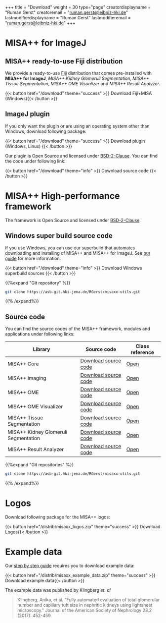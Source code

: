 +++
title = "Download"
weight = 30
type="page"
creatordisplayname = "Ruman Gerst"
creatoremail = "ruman.gerst@leibniz-hki.de"
lastmodifierdisplayname = "Ruman Gerst"
lastmodifieremail = "ruman.gerst@leibniz-hki.de"
+++

# MISA++ for ImageJ

## MISA++ ready-to-use Fiji distribution

We provide a ready-to-use [Fiji](https://fiji.sc/) distribution that comes pre-installed with
**MISA++ for ImageJ**, *MISA++ Kidney Glomeruli Segmentation*,
*MISA++ Tissue Segmentation*, *MISA++ OME Visualizer* and *MISA++ Result Analyzer*.

{{< button href="/download" theme="success" >}} Download Fiji+MISA (Windows){{< /button >}}

## ImageJ plugin

If you only want the plugin or are using an operating system other than Windows,
download following package:

{{< button href="/download" theme="success" >}} Download plugin (Windows, Linux) {{< /button >}}

Our plugin is Open Source and licensed under [BSD-2-Clause](https://opensource.org/licenses/BSD-2-Clause).
You can find the code under following link:

{{< button href="/download" theme="info" >}} Download source code {{< /button >}}

# MISA++ High-performance framework

The framework is Open Source and licensed under [BSD-2-Clause](https://opensource.org/licenses/BSD-2-Clause).

## Windows super build source code

If you use Windows, you can use our superbuild that automates downloading and installing of MISA++ and
MISA++ for ImageJ. See [our guide](/cpp-framework/building/windows-msys2) for more information.

{{< button href="/download" theme="info" >}} Download Windows superbuild sources {{< /button >}}

{{%expand "Git repository" %}}
```bash
git clone https://asb-git.hki-jena.de/RGerst/misaxx-utils.git
```
{{% /expand%}}

## Source code

You can find the source codes of the MISA++ framework, modules and applications
under following links:

| Library                              | Source code                                                                        | Class reference                                                    |
| ------------------------------------ | ---------------------------------------------------------------------------------- | ------------------------------------------------------------------ |
| MISA++ Core                          | <a href="/docs/misaxx-core" target="_blank"> Download source code </a>             | <a href="/docs/misaxx-core" target="_blank"> Open </a>             |
| MISA++ Imaging                       | <a href="/docs/misaxx-imaging" target="_blank"> Download source code </a>          | <a href="/docs/misaxx-imaging" target="_blank"> Open </a>          |
| MISA++ OME                           | <a href="/docs/misaxx-ome" target="_blank"> Download source code </a>              | <a href="/docs/misaxx-ome" target="_blank"> Open </a>              |
| MISA++ OME Visualizer                | <a href="/docs/misaxx-ome-visualizer" target="_blank"> Download source code </a>   | <a href="/docs/misaxx-ome-visualizer" target="_blank"> Open </a>   |
| MISA++ Tissue Segmentation           | <a href="/docs/misaxx-tissue" target="_blank"> Download source code </a>           | <a href="/docs/misaxx-tissue" target="_blank"> Open </a>           |
| MISA++ Kidney Glomeruli Segmentation | <a href="/docs/misaxx-kidney-glomeruli" target="_blank"> Download source code </a> | <a href="/docs/misaxx-kidney-glomeruli" target="_blank"> Open </a> |
| MISA++ Result Analyzer               | <a href="/docs/misaxx-analyzer" target="_blank"> Download source code </a>         | <a href="/docs/misaxx-analyzer" target="_blank"> Open </a>         |


{{%expand "Git repositories" %}}
```bash
git clone https://asb-git.hki-jena.de/RGerst/misaxx-utils.git
```
{{% /expand%}}

# Logos

Download following package for the MISA++ logos:

{{< button href="/distrib/misaxx_logos.zip" theme="success" >}} Download Logos{{< /button >}}

# Example data

Our [step by step guide](/imagej/step-by-step) requires you to download example data:

{{< button href="/distrib/misaxx_example_data.zip" theme="success" >}} Download example data{{< /button >}}

The example data was published by Klingberg *et. al*

> Klingberg, Anika, et al. "Fully automated evaluation of total glomerular number and capillary tuft size in nephritic kidneys using lightsheet microscopy."
Journal of the American Society of Nephrology 28.2 (2017): 452-459.
